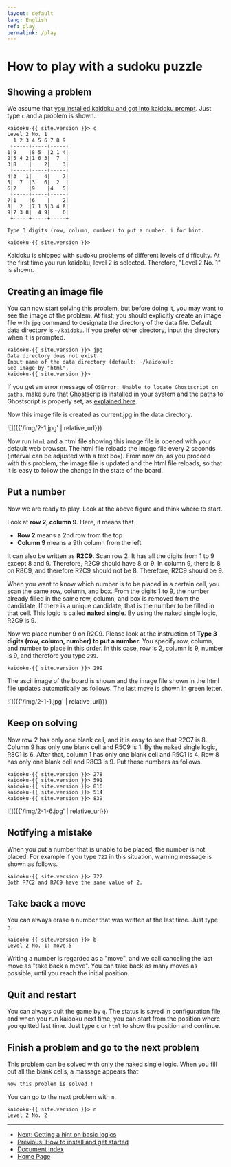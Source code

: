 ```yaml
---
layout: default
lang: English
ref: play
permalink: /play
---
```


# How to play with a sudoku puzzle

## Showing a problem

We assume that [you installed kaidoku and got into kaidoku prompt](install). Just type `c` and a problem is shown.

```
kaidoku-{{ site.version }}> c
Level 2 No. 1
  1 2 3 4 5 6 7 8 9
 +-----+-----+-----+
1|9    |8 5  |2 1 4|
2|5 4 2|1 6 3|  7  |
3|8    |    2|    3|
 +-----+-----+-----+
4|3   1|    4|    7|
5|  7  |3   6|  2  |
6|2    |9    |4   5|
 +-----+-----+-----+
7|1    |6    |    2|
8|  2  |7 1 5|3 4 8|
9|7 3 8|  4 9|    6|
 +-----+-----+-----+

Type 3 digits (row, column, number) to put a number. i for hint.

kaidoku-{{ site.version }}>
```

Kaidoku is shipped with sudoku problems of different levels of difficulty. At the first time you run kaidoku, level 2 is selected. Therefore, "Level 2 No. 1" is shown.

## Creating an image file

You can now start solving this problem, but before doing it, you may want to see the image of the problem. At first, you should explicitly create an image file with `jpg` command to designate the directory of the data file. Default data directory is `~/kaidoku`. If you prefer other directory, input the directory when it is prompted.

```
kaidoku-{{ site.version }}> jpg
Data directory does not exist.
Input name of the data directory (default: ~/kaidoku):
See image by "html".
kaidoku-{{ site.version }}>
```

If you get an error message of `OSError: Unable to locate Ghostscript on paths`, make sure that [Ghostscrip](https://www.ghostscript.com/download/gsdnld.html) is installed in your system and the paths to Ghostscript is properly set, as [explained here](https://stackoverflow.com/questions/44587376/oserror-unable-to-locate-ghostscript-on-paths).

Now this image file is created as current.jpg in the data directory.

![]({{'/img/2-1.jpg' | relative_url}})

Now run `html` and a html file showing this image file is opened with your default web browser. The html file reloads the image file every 2 seconds (interval can be adjusted with a text box). From now on, as you proceed with this problem, the image file is updated and the html file reloads, so that it is easy to follow the change in the state of the board.

## Put a number

Now we are ready to play. Look at the above figure and think where to start.

Look at **row 2, column 9**. Here, it means that

- **Row 2** means a 2nd row from the top
- **Column 9** means a 9th column from the left

It can also be written as **R2C9**. Scan row 2. It has all the digits from 1 to 9 except 8 and 9. Therefore, R2C9 should have 8 or 9. In column 9, there is 8 on R8C9, and therefore R2C9 should not be 8. Therefore, R2C9 should be 9.

When you want to know which number is to be placed in a certain cell, you scan the same row, column, and box. From the digits 1 to 9, the number already filled in the same row, column, and box is removed from the candidate. If there is a unique candidate, that is the number to be filled in that cell. This logic is called **naked single**. By using the naked single logic, R2C9 is 9.

Now we place number 9 on R2C9. Please look at the instruction of **Type 3 digits (row, column, number) to put a number.** You specify row, column, and number to place in this order. In this case, row is 2, column is 9, number is 9, and therefore you type `299`.

    kaidoku-{{ site.version }}> 299

The ascii image of the board is shown and the image file shown in the html file updates automatically as follows. The last move is shown in green letter.

![]({{'/img/2-1-1.jpg' | relative_url}})

## Keep on solving

Now row 2 has only one blank cell, and it is easy to see that R2C7 is 8. Column 9 has only one blank cell and R5C9 is 1. By the naked single logic, R8C1 is 6. After that, column 1 has only one blank cell and R5C1 is 4. Row 8 has only one blank cell and R8C3 is 9. Put these numbers as follows.

    kaidoku-{{ site.version }}> 278
    kaidoku-{{ site.version }}> 591
    kaidoku-{{ site.version }}> 816
    kaidoku-{{ site.version }}> 514
    kaidoku-{{ site.version }}> 839

![]({{'/img/2-1-6.jpg' | relative_url}})

## Notifying a mistake

When you put a number that is unable to be placed, the number is not placed. For example if you type `722` in this situation, warning message is shown as follows.

    kaidoku-{{ site.version }}> 722
    Both R7C2 and R7C9 have the same value of 2.

## Take back a move

You can always erase a number that was written at the last time. Just type `b`.

    kaidoku-{{ site.version }}> b
    Level 2 No. 1: move 5

Writing a number is regarded as a "move", and we call canceling the last move as "take back a move". You can take back as many moves as possible, until you reach the initial position.

## Quit and restart

You can always quit the game by `q`. The status is saved in configuration file, and when you run kaidoku next time, you can start from the position where you quitted last time. Just type `c` or `html` to show the position and continue.

## Finish a problem and go to the next problem

This problem can be solved with only the naked single logic. When you fill out all the blank cells, a massage appears that

    Now this problem is solved !

You can go to the next problem with `n`.

    kaidoku-{{ site.version }}> n
    Level 2 No. 2

- - -

- [Next: Getting a hint on basic logics](./basichint)
- [Previous: How to install and get started](./install)
- [Document index](./#document)
- [Home Page](./)

